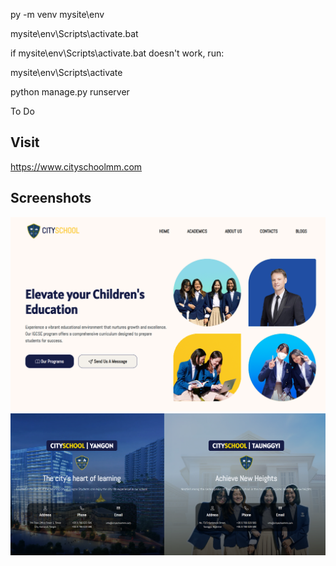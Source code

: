 py -m venv mysite\env

mysite\env\Scripts\activate.bat

if mysite\env\Scripts\activate.bat doesn't work, run:

mysite\env\Scripts\activate

python manage.py runserver

To Do 

Visit
-----------
https://www.cityschoolmm.com

Screenshots 
----------
![header](header.png)
![offices](offices.png)


